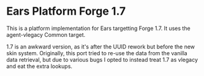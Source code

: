 # Ears Platform Forge 1.7

This is a platform implementation for Ears targetting Forge 1.7. It uses the agent-vlegacy Common
target.

1.7 is an awkward version, as it's after the UUID rework but before the new skin system. Originally,
this port tried to re-use the data from the vanilla data retrieval, but due to various bugs I
opted to instead treat 1.7 as vlegacy and eat the extra lookups.
